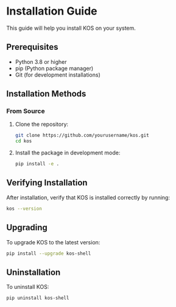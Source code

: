# Installation Guide

This guide will help you install KOS on your system.

## Prerequisites

- Python 3.8 or higher
- pip (Python package manager)
- Git (for development installations)

## Installation Methods

### From Source

1. Clone the repository:
   ```bash
   git clone https://github.com/yourusername/kos.git
   cd kos
   ```

2. Install the package in development mode:
   ```bash
   pip install -e .
   ```

## Verifying Installation

After installation, verify that KOS is installed correctly by running:

```bash
kos --version
```

## Upgrading

To upgrade KOS to the latest version:

```bash
pip install --upgrade kos-shell
```

## Uninstallation

To uninstall KOS:

```bash
pip uninstall kos-shell
```
